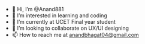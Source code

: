 - 👋 Hi, I’m @Anand881
- 👀 I’m interested in learning and coding
- 🌱 I’m currently at UCET Final year student
- 💞️ I’m looking to collaborate on UX/UI designing
- 📫 How to reach me at anandbhagat04@gmail.com

<!---
Anand881/Anand881 is a ✨ special ✨ repository because its `README.md` (this file) appears on your GitHub profile.
You can click the Preview link to take a look at your changes.
--->
